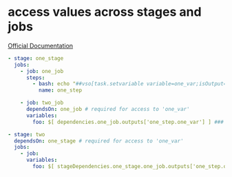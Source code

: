 # access values across stages and jobs
[Official Documentation](https://learn.microsoft.com/en-us/azure/devops/pipelines/process/expressions?view=azure-devops#job-to-job-dependencies-across-stages)

```yaml
- stage: one_stage
  jobs:
	- job: one_job
	  steps:
	    - bash: echo "##vso[task.setvariable variable=one_var;isOutput=true]HELLO!!!"
	      name: one_step

	- job: two_job
	  dependsOn: one_job # required for access to 'one_var'
	  variables:
		foo: $[ dependencies.one_job.outputs['one_step.one_var'] ] ### foo=HELLO!!!

- stage: two
  dependsOn: one_stage # required for access to 'one_var'
  jobs:
	- job:
	  variables:
		foo: $[ stageDependencies.one_stage.one_job.outputs['one_step.one_var'] ] ### foo=HELLO!!!
```
